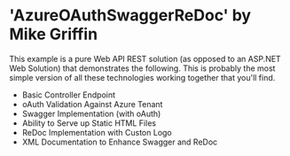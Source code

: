 # 'AzureOAuthSwaggerReDoc' by Mike Griffin 
This example is a pure Web API REST solution (as opposed to an ASP.NET Web Solution) that demonstrates the following. This is probably the most simple version of all these technologies working together that you'll find. 


* Basic Controller Endpoint
* oAuth Validation Against Azure Tenant
* Swagger Implementation (with oAuth)
* Ability to Serve up Static HTML Files
* ReDoc Implementation with Custon Logo
* XML Documentation to Enhance Swagger and ReDoc
